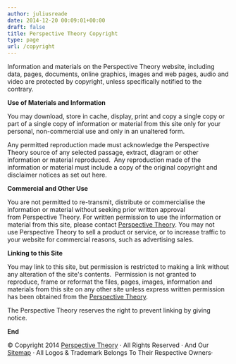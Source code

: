 ```yaml
---
author: juliusreade
date: 2014-12-20 00:09:01+00:00
draft: false
title: Perspective Theory Copyright
type: page
url: /copyright
---
```




Information and materials on the Perspective Theory website, including data, pages, documents, online graphics, images and web pages, audio and video are protected by copyright, unless specifically notified to the contrary.

**Use of Materials and Information**

You may download, store in cache, display, print and copy a single copy or part of a single copy of information or material from this site only for your personal, non-commercial use and only in an unaltered form.

Any permitted reproduction made must acknowledge the Perspective Theory source of any selected passage, extract, diagram or other information or material reproduced.  Any reproduction made of the information or material must include a copy of the original copyright and disclaimer notices as set out here.

**Commercial and Other Use**

You are not permitted to re-transmit, distribute or commercialise the information or material without seeking prior written approval from Perspective Theory. For written permission to use the information or material from this site, please contact [Perspective Theory](mailto:julius@perspectivetheory.com). You may not use Perspective Theory to sell a product or service, or to increase traffic to your website for commercial reasons, such as advertising sales.

**Linking to this Site**

You may link to this site, but permission is restricted to making a link without any alteration of the site's contents.  Permission is not granted to reproduce, frame or reformat the files, pages, images, information and materials from this site on any other site unless express written permission has been obtained from the [Perspective Theory](mailto:julius@perspectivetheory.com).

The Perspective Theory reserves the right to prevent linking by giving notice.

**End**

© Copyright 2014 [Perspective Theory](http://www.perspectivetheory.com/) · All Rights Reserved · And Our [Sitemap](http://perspectivetheory.com/sitemap.xml) · All Logos & Trademark Belongs To Their Respective Owners·


